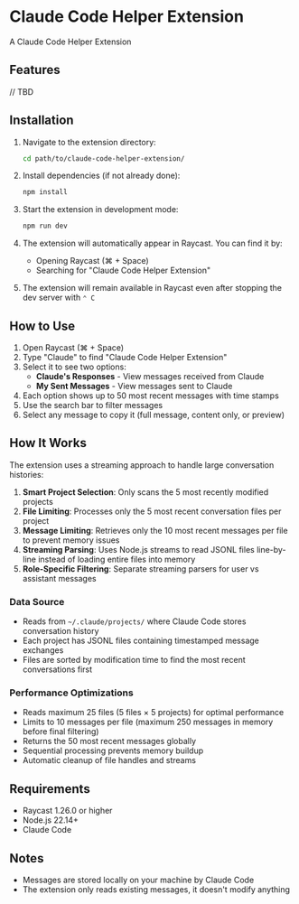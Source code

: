 # Claude Code Helper Extension

A Claude Code Helper Extension

## Features

// TBD

## Installation

1. Navigate to the extension directory:

   ```bash
   cd path/to/claude-code-helper-extension/
   ```

2. Install dependencies (if not already done):

   ```bash
   npm install
   ```

3. Start the extension in development mode:

   ```bash
   npm run dev
   ```

4. The extension will automatically appear in Raycast. You can find it by:
   - Opening Raycast (⌘ + Space)
   - Searching for "Claude Code Helper Extension"

5. The extension will remain available in Raycast even after stopping the dev server with `⌃ C`

## How to Use

1. Open Raycast (⌘ + Space)
2. Type "Claude" to find "Claude Code Helper Extension"
3. Select it to see two options:
   - **Claude's Responses** - View messages received from Claude
   - **My Sent Messages** - View messages sent to Claude
4. Each option shows up to 50 most recent messages with time stamps
5. Use the search bar to filter messages
6. Select any message to copy it (full message, content only, or preview)

## How It Works

The extension uses a streaming approach to handle large conversation histories:

1. **Smart Project Selection**: Only scans the 5 most recently modified projects
2. **File Limiting**: Processes only the 5 most recent conversation files per project
3. **Message Limiting**: Retrieves only the 10 most recent messages per file to prevent memory issues
4. **Streaming Parsing**: Uses Node.js streams to read JSONL files line-by-line instead of loading entire files into memory
5. **Role-Specific Filtering**: Separate streaming parsers for user vs assistant messages

### Data Source

- Reads from `~/.claude/projects/` where Claude Code stores conversation history
- Each project has JSONL files containing timestamped message exchanges
- Files are sorted by modification time to find the most recent conversations first

### Performance Optimizations

- Reads maximum 25 files (5 files × 5 projects) for optimal performance
- Limits to 10 messages per file (maximum 250 messages in memory before final filtering)
- Returns the 50 most recent messages globally
- Sequential processing prevents memory buildup
- Automatic cleanup of file handles and streams

## Requirements

- Raycast 1.26.0 or higher
- Node.js 22.14+
- Claude Code

## Notes

- Messages are stored locally on your machine by Claude Code
- The extension only reads existing messages, it doesn't modify anything
